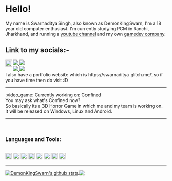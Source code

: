<h1>Hello!</h1>

<!--**DemonKingSwarn/DemonKingSwarn** is a ✨ _special_ ✨ repository because its `README.md` (this file) appears on your GitHub profile.**--!>

My name is Swarnaditya Singh, also known as DemonKingSwarn, I'm a 18 year old computer enthusiast.
I'm currently studying PCM in Ranchi, Jharkhand,
and running a <a href="https://www.youtube.com/SwarnadityaSinghTheGamingGuruji">youtube channel</a> and my own <a href="gamersinunitystudios.weebly.com">gamedev company</a>.
<br>
 <h2>Link to my socials:-</h2>
<a href="https://twitter.com/demonkingswarn">
    <img src="https://img.shields.io/badge/twitter-%230077D4.svg?&style=flat-square&logo=twitter&logoColor=white">
  </a>
<a href="https://discord.gg/uvbCTWQTmE">
  <img align="left" alt="Anurag's Discord" width="21px" src="https://raw.githubusercontent.com/demonkingswarn/demonkingswarn/main/assets/discord-round.svg" />
</a>
<a href="https://www.instagram.com/demonkingswarn">
    <img src="https://img.shields.io/badge/Instagram-%23E4405F.svg?&style=flat-square&logo=instagram&logoColor=white">
  </a>
<br>
<a href="https://github.com/demonkingswarn">
    <img src="https://img.shields.io/badge/Github-%230A0A0A.svg?&style=flat-square&logo=Github&logoColor=white">  
  </a>
<a href="https://www.linkedin.com/in/swarnaditya-singh-9bb732205/">
    <img src="https://img.shields.io/badge/LinkedIn-%230077B5.svg?&style=flat-square&logo=linkedin&logoColor=white">
  </a>
<br>
I also have a portfolio website which is https://swarnaditya.glitch.me/, so if you have time then do visit :D

<hr>
:video_game: Currently working on: Confined
<br>
You may ask what's Confined now?<br>
So basically its a 3D Horror Game in which me and my team is working on. It will be released on Windows, Linux and Android.
<br>

<hr>
<br>
<h3>Languages and Tools:</h3>
<br>
<code><img height="20" src="https://raw.githubusercontent.com/github/explore/80688e429a7d4ef2fca1e82350fe8e3517d3494d/topics/nodejs/nodejs.png"></code>  
 <code><img height="20" src="https://raw.githubusercontent.com/github/explore/80688e429a7d4ef2fca1e82350fe8e3517d3494d/topics/csharp/csharp.png"></code>   
<code><img height="20" src="https://raw.githubusercontent.com/github/explore/80688e429a7d4ef2fca1e82350fe8e3517d3494d/topics/python/python.png"></code>   
<code><img height="20" src="https://raw.githubusercontent.com/github/explore/80688e429a7d4ef2fca1e82350fe8e3517d3494d/topics/java/java.png"></code>   
<code><img height="20" src="https://raw.githubusercontent.com/github/explore/80688e429a7d4ef2fca1e82350fe8e3517d3494d/topics/cpp/cpp.png"></code>  
 <code><img height="20" src="https://raw.githubusercontent.com/github/explore/80688e429a7d4ef2fca1e82350fe8e3517d3494d/topics/javascript/javascript.png"></code>
   <code><img height="20" src="https://raw.githubusercontent.com/github/explore/80688e429a7d4ef2fca1e82350fe8e3517d3494d/topics/c/c.png"></code>   
   <code><img height="20" src="https://raw.githubusercontent.com/github/explore/80688e429a7d4ef2fca1e82350fe8e3517d3494d/topics/lua/lua.png"></code>   

<hr>

<a href="https://github.com/anuraghazra/github-readme-stats">
  <img align="center" src="https://github-readme-stats.anuraghazra1.vercel.app/api?username=demonkingswarn&show_icons=true&include_all_commits=true&theme=material-palenight" alt="DemonKingSwarn's github stats" />
<a href="https://github.com/anuraghazra/github-readme-stats">
  <!-- Change the `github-readme-stats.anuraghazra1.vercel.app` to `github-readme-stats.vercel.app`  -->
  <img align="center" src="https://github-readme-stats.anuraghazra1.vercel.app/api/top-langs/?username=demonkingswarn&layout=compact&theme=material-palenight" />
</a>
